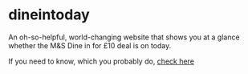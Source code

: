 # dineintoday

An oh-so-helpful, world-changing website that shows you at a glance whether the M&S Dine in for £10 deal is on today.

If you need to know, which you probably do, [check here](http://timbarclay.github.io/dineintoday/)
